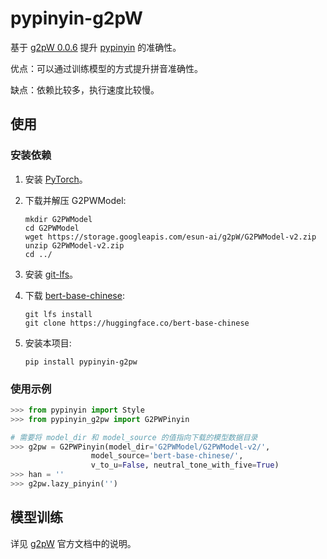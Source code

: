 # pypinyin-g2pW

基于 [g2pW 0.0.6](https://github.com/GitYCC/g2pW) 提升 [pypinyin](https://github.com/mozillazg/python-pinyin) 的准确性。

优点：可以通过训练模型的方式提升拼音准确性。

缺点：依赖比较多，执行速度比较慢。


## 使用

### 安装依赖

1. 安装 [PyTorch](https://pytorch.org/get-started/locally/)。
2. 下载并解压 G2PWModel:

    ```
    mkdir G2PWModel
    cd G2PWModel
    wget https://storage.googleapis.com/esun-ai/g2pW/G2PWModel-v2.zip
    unzip G2PWModel-v2.zip
    cd ../
    ```
3. 安装 [git-lfs](https://git-lfs.github.com/)。
4. 下载 [bert-base-chinese](https://huggingface.co/bert-base-chinese):

   ```
   git lfs install
   git clone https://huggingface.co/bert-base-chinese
   ```
5. 安装本项目:

   ```
   pip install pypinyin-g2pw
   ```

### 使用示例

   ```python
   >>> from pypinyin import Style
   >>> from pypinyin_g2pw import G2PWPinyin

   # 需要将 model_dir 和 model_source 的值指向下载的模型数据目录
   >>> g2pw = G2PWPinyin(model_dir='G2PWModel/G2PWModel-v2/',
                     model_source='bert-base-chinese/',
                     v_to_u=False, neutral_tone_with_five=True)
   >>> han = ''
   >>> g2pw.lazy_pinyin('')

   ```

## 模型训练

详见 [g2pW](https://pypi.org/project/g2pw/0.0.6/) 官方文档中的说明。

